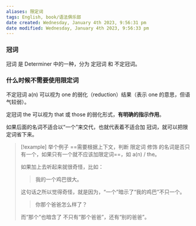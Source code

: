 ```yaml
---
aliases: 限定词
tags: English, book/语法俱乐部
date created: Wednesday, January 4th 2023, 9:56:31 pm
date modified: Wednesday, January 4th 2023, 9:56:33 pm
---
```


### 冠词

冠词 是 Determiner 中的一种，分为 定冠词 和 不定冠词。

### 什么时候不需要使用限定词

不定冠词 a(n) 可以视为 one 的弱化（reduction）结果（表示 one 的意思，但语气较弱）。

定冠词 the 可以视为 that 或 those 的弱化形式，**有明确的指示作用**。

如果后面的名词不适合以“一个”来交代，也就代表着不适合加 冠词，就可以把限定词省下来。

>[!example] 举个例子
>==需要根据上下文，判断 限定词 修饰 的名词是否只有一个，如果只有一个就不应该加限定词==，如 a(n) / the。
>
>如果加上去听起来就很奇怪，比如：
> > 我的一个鸡巴很大。
> 
> 这句话之所以觉得奇怪，就是因为，“一个”暗示了“我的鸡巴”不只一个。
>
> > 你那个爸爸怎么样了？
>
> 而“那个”也暗含了 不只有“那个爸爸”，还有“别的爸爸”。

